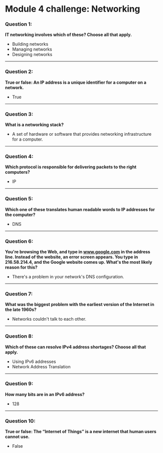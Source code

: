 # Module 4 challenge: Networking

### Question 1:
**IT networking involves which of these? Choose all that apply.**

- Building networks  
- Managing networks  
- Designing networks  

---

### Question 2:
**True or false: An IP address is a unique identifier for a computer on a network.**

- True  

---

### Question 3:
**What is a networking stack?**

- A set of hardware or software that provides networking infrastructure for a computer.  

---

### Question 4:
**Which protocol is responsible for delivering packets to the right computers?**

- IP  

---

### Question 5:
**Which one of these translates human readable words to IP addresses for the computer?**

- DNS  

---

### Question 6:
**You're browsing the Web, and type in www.google.com in the address line. Instead of the website, an error screen appears. You type in 216.58.214.4, and the Google website comes up. What's the most likely reason for this?**

- There's a problem in your network's DNS configuration.  

---

### Question 7:
**What was the biggest problem with the earliest version of the Internet in the late 1960s?**

- Networks couldn't talk to each other.  

---

### Question 8:
**Which of these can resolve IPv4 address shortages? Choose all that apply.**

- Using IPv6 addresses  
- Network Address Translation  

---

### Question 9:
**How many bits are in an IPv6 address?**

- 128  

---

### Question 10:
**True or false: The “Internet of Things” is a new internet that human users cannot use.**

- False

